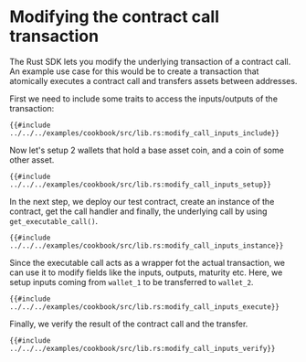 # Modifying the contract call transaction

The Rust SDK lets you modify the underlying transaction of a contract call. An example use case for this would be to create a transaction that atomically executes a contract call and transfers assets between addresses. 

First we need to include some traits to access the inputs/outputs of the transaction:

```rust,ignore
{{#include ../../../examples/cookbook/src/lib.rs:modify_call_inputs_include}}
```

Now let's setup 2 wallets that hold a base asset coin, and a coin of some other asset.

```rust,ignore
{{#include ../../../examples/cookbook/src/lib.rs:modify_call_inputs_setup}}
```

In the next step, we deploy our test contract, create an instance of the contract, get the call handler and
finally, the underlying call by using `get_executable_call()`. 

```rust,ignore
{{#include ../../../examples/cookbook/src/lib.rs:modify_call_inputs_instance}}
```

Since the executable call acts as a wrapper fot the actual transaction, we can use it to modify fields like the inputs, outputs, maturity etc. Here, we setup inputs coming from `wallet_1` to be transferred to `wallet_2`.

```rust,ignore
{{#include ../../../examples/cookbook/src/lib.rs:modify_call_inputs_execute}}
```

Finally, we verify the result of the contract call and the transfer.

```rust,ignore
{{#include ../../../examples/cookbook/src/lib.rs:modify_call_inputs_verify}}
```